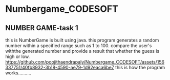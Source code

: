# Numbergame_CODESOFT
## NUMBER GAME-task 1
this is NumberGame is built using java.
this program generates a random number within a specified range such as 1 to 100.
compare the user's withthe generated number and provide a result that whether the guess is high or low.
https://github.com/poojithaendrapaly/Numbergame_CODESOFT/assets/156337751/40fb8932-3b18-4590-ae79-1d92eaca6be7
this is how the program works..........
